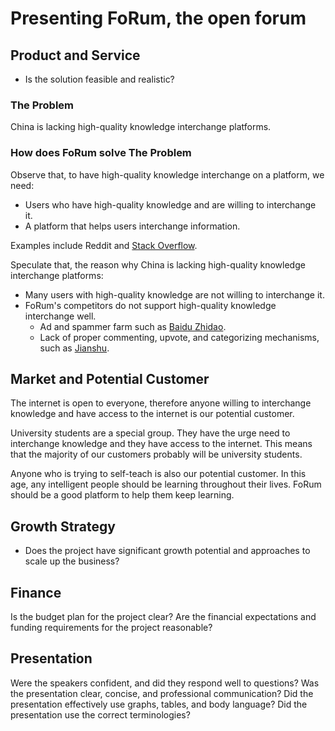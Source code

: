 # Presenting FoRum, the open forum

## Product and Service

- Is the solution feasible and realistic?

### The Problem

China is lacking high-quality knowledge interchange platforms.

### How does FoRum solve The Problem

Observe that,
to have high-quality knowledge interchange on a platform,
we need:

- Users who have high-quality knowledge and are willing to interchange it.
- A platform that helps users interchange information.

Examples include Reddit and
[Stack Overflow](https://stackoverflow.com/questions/7165749/open-file-in-a-relative-location-in-python).

Speculate that,
the reason why China is lacking high-quality knowledge interchange platforms:

- Many users with high-quality knowledge are not willing to interchange it.
- FoRum's competitors do not support high-quality knowledge interchange well.
    - Ad and spammer farm such as
        [Baidu Zhidao](https://zhidao.baidu.com/question/1311735874485709379.html).
    - Lack of proper commenting, upvote, and categorizing mechanisms,
        such as [Jianshu](https://www.jianshu.com/p/3ef5e96c7669).

## Market and Potential Customer

The internet is open to everyone,
therefore anyone willing to interchange knowledge
and have access to the internet
is our potential customer.

University students are a special group.
They have the urge need to interchange knowledge
and they have access to the internet.
This means that the majority of our customers probably will be
university students.

Anyone who is trying to self-teach is also our potential customer.
In this age,
any intelligent people should be learning throughout their lives.
FoRum should be a good platform to help them keep learning.

## Growth Strategy

- Does the project have significant growth potential and approaches
    to scale up the business?

## Finance

Is the budget plan for the project clear?
Are the financial expectations and funding requirements for the project reasonable?

## Presentation

Were the speakers confident, and did they respond well to questions?
Was the presentation clear, concise, and professional communication?
Did the presentation effectively use graphs, tables, and body language?
Did the presentation use the correct terminologies?
